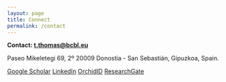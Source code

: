```yaml
---
layout: page
title: Connect
permalink: /contact
---
```


**Contact: t.thomas@bcbl.eu**

Paseo Mikeletegi 69, 2º
20009 Donostia - San Sebastián, Gipuzkoa, Spain.

[Google Scholar](https://scholar.google.com/citations?hl=en&user=aVvXJIkAAAAJ)
[LinkedIn](https://www.linkedin.com/in/trisha-thomas-a76436223/)
[OrchidID](https://orcid.org/0000-0001-8323-1012)
[ResearchGate](https://www.researchgate.net/profile/Trisha-Thomas-2)
